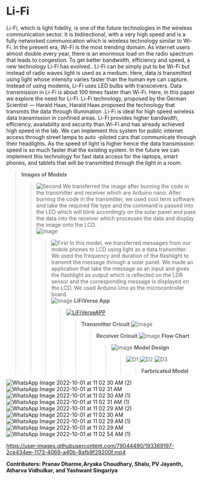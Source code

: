 # Li-Fi
Li-Fi, which is light fidelity, is one of the future technologies in the wireless
communication sector. It is bidirectional, with a very high speed and is a
fully networked communication which is wireless technology similar to
Wi-Fi. In the present era, Wi-Fi is the most trending domain. As internet
users almost double every year, there is an enormous load on the radio
spectrum that leads to congestion. To get better bandwidth, efficiency and
speed, a new technology Li-Fi has evolved.. Li-Fi can be simply put to be
Wi-Fi but instead of radio waves light is used as a medium. Here, data is
transmitted using light whose intensity varies faster than the human eye
can capture. Instead of using modems, Li-Fi uses LED bulbs with
transceivers. Data transmission in Li-Fi is about 100 times faster than
Wi-Fi. Here, in this paper we explore the need for Li-Fi. Li-Fi technology,
proposed by the German Scientist — Harald Haas, Harald Haas proposed
the technology that transmits the data through illumination .Li-Fi is ideal for
high speed wireless data transmission in confined areas. Li-Fi provides
higher bandwidth, efficiency, availability and security than Wi-Fi and has
already achieved high speed in the lab. We can implement this system for
public internet access through street lamps to auto -piloted cars that
communicate through their headlights. As the speed of light is higher hence
the data transmission speed is so much faster that the existing system. In
the future we can implement this technology for fast data access for the
laptops, smart phones, and tablets that will be transmitted through the light
in a room.
>**Images of Models**
>>![Second](https://user-images.githubusercontent.com/79044490/193364552-f4e4cb45-57be-4db7-9c9c-cb8414c5e614.png)
>>We transferred the image after burning the code in the transmitter and receiver which are Arduino nano. After burning the code in the transmitter, we used cool term software and take the required file type and the command is passed into the LED which will blink accordingly on the solar panel and pass the data into the receiver which processes the data and display the image onto the LCD.  
![image](https://user-images.githubusercontent.com/79044490/193364725-263b25d5-e23a-430a-ba79-49e07fd7ed88.png)
>>>![First](https://user-images.githubusercontent.com/79044490/193364532-0b73167f-a09e-46f2-800d-aa34b62b5c27.png)
>>>In this model, we transferred messages from our mobile phones to LCD using light as a data transmitter. We used the frequency and duration of the flashlight to transmit the message through a solar panel. We made an application that take the message as an input and gives the flashlight as output which is reflected on the LDR sensor and the corresponding message is displayed on the LCD. We used Arduino Uno as the microcontroller board.  
![image](https://user-images.githubusercontent.com/79044490/193364708-5fadba1e-1f5c-4f81-9709-ac0b98227a06.png)
>>>**LiFiVerse App**
>>>>[![LiFiVerseAPP](https://user-images.githubusercontent.com/79044490/193363073-5270517b-30c8-429f-a5f0-ffee11825375.png)](https://github.com/Pranav-Programmer/LiFiVerse)
>>>>>**Transmitter Cricuit**
![image](https://user-images.githubusercontent.com/79044490/193365737-8e983780-4020-4c5e-9a21-3d3e49a31fa2.png)
>>>>>> **Receiver Cricuit**
![image](https://user-images.githubusercontent.com/79044490/193365834-2f856dac-74c4-4374-b82d-1e50d7c5b4c9.png)
**Flow Chart**
>>>>>>>![image](https://user-images.githubusercontent.com/79044490/193367944-00b1ce6a-43ea-49a4-88c2-2c74276aa450.png)
**Model Design**
>>>>>>>> ![D1](https://user-images.githubusercontent.com/79044490/193365401-4d28c356-742d-408f-b8c6-115e5f2f74dd.png)
![D2](https://user-images.githubusercontent.com/79044490/193365421-0c2d486b-50db-4de9-a3c8-65b15f242162.png)
![D3](https://user-images.githubusercontent.com/79044490/193365438-478a14a5-fd7c-4252-aad5-20bd48a30ac0.png)
>>>>>>>>> **Farbricated Model**
>>>>>>>>>>
![WhatsApp Image 2022-10-01 at 11 02 30 AM (2)](https://user-images.githubusercontent.com/76249823/193394894-d2fd77d0-4980-4624-a9f1-2a7993f52a3a.jpeg)
![WhatsApp Image 2022-10-01 at 11 02 31 AM](https://user-images.githubusercontent.com/76249823/193394919-056484b6-ddcf-4091-a5de-42ba9ccef393.jpeg)
![WhatsApp Image 2022-10-01 at 11 02 30 AM (1)](https://user-images.githubusercontent.com/76249823/193394923-d7849ef9-11f7-4342-a19c-40e8c4f8d51f.jpeg)
![WhatsApp Image 2022-10-01 at 11 02 31 AM (1)](https://user-images.githubusercontent.com/76249823/193394928-d6566b74-7990-40e3-bb28-e6d0ad7b3f2f.jpeg)
![WhatsApp Image 2022-10-01 at 11 02 29 AM (2)](https://user-images.githubusercontent.com/76249823/193394934-cc554c1b-bb46-4763-815f-9382e41cc425.jpeg)
![WhatsApp Image 2022-10-01 at 11 02 30 AM](https://user-images.githubusercontent.com/76249823/193394941-40530a73-5f47-44d5-814f-e795929e9353.jpeg)
![WhatsApp Image 2022-10-01 at 11 02 29 AM (1)](https://user-images.githubusercontent.com/76249823/193394945-3ae7e7bc-08ea-406e-895f-c7496810501b.jpeg)
![WhatsApp Image 2022-10-01 at 11 02 29 AM](https://user-images.githubusercontent.com/76249823/193394947-b9bc2211-741e-4b4f-a6eb-34a7bc597a7e.jpeg)
![WhatsApp Image 2022-10-01 at 11 02 54 AM (1)](https://user-images.githubusercontent.com/76249823/193395112-8c0ab749-1e05-417d-9b2a-53acde5b4de4.jpeg)





https://user-images.githubusercontent.com/79044490/193369197-2ce434ee-1173-4069-a40b-8afb9f29200f.mp4






**Contributers:  Pranav Dharme,Aryaka Choudhary, Shalu, PV Jayanth, Atharva Vidhulkar, and Yashwant Singariya**




